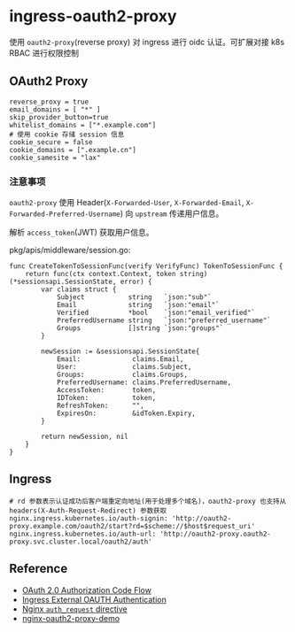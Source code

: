 # ingress-oauth2-proxy

使用 `oauth2-proxy`(reverse proxy) 对 ingress 进行 oidc 认证。可扩展对接 k8s RBAC 进行权限控制

## OAuth2 Proxy

```shell
reverse_proxy = true
email_domains = [ "*" ]
skip_provider_button=true
whitelist_domains = ["*.example.com"]
# 使用 cookie 存储 session 信息
cookie_secure = false
cookie_domains = [".example.cn"]
cookie_samesite = "lax"
```

### 注意事项

`oauth2-proxy` 使用 Header(`X-Forwarded-User`, `X-Forwarded-Email`, `X-Forwarded-Preferred-Username`) 向 `upstream` 传递用户信息。

解析 `access_token`(JWT) 获取用户信息。

pkg/apis/middleware/session.go: 
```
func CreateTokenToSessionFunc(verify VerifyFunc) TokenToSessionFunc {
	return func(ctx context.Context, token string) (*sessionsapi.SessionState, error) {
		var claims struct {
			Subject           string   `json:"sub"`
			Email             string   `json:"email"`
			Verified          *bool    `json:"email_verified"`
			PreferredUsername string   `json:"preferred_username"`
			Groups            []string `json:"groups"`
		}

		newSession := &sessionsapi.SessionState{
			Email:             claims.Email,
			User:              claims.Subject,
			Groups:            claims.Groups,
			PreferredUsername: claims.PreferredUsername,
			AccessToken:       token,
			IDToken:           token,
			RefreshToken:      "",
			ExpiresOn:         &idToken.Expiry,
		}

		return newSession, nil
	}
}
```

## Ingress

```shell
# rd 参数表示认证成功后客户端重定向地址(用于处理多个域名)，oauth2-proxy 也支持从 headers(X-Auth-Request-Redirect) 参数获取
nginx.ingress.kubernetes.io/auth-signin: 'http://oauth2-proxy.example.com/oauth2/start?rd=$scheme://$host$request_uri'
nginx.ingress.kubernetes.io/auth-url: 'http://oauth2-proxy.oauth2-proxy.svc.cluster.local/oauth2/auth'
```

## Reference
- [OAuth 2.0 Authorization Code Flow](https://auth0.com/docs/get-started/authentication-and-authorization-flow/authorization-code-flow)
- [Ingress External OAUTH Authentication](https://kubernetes.github.io/ingress-nginx/examples/auth/oauth-external-auth/)
- [Nginx `auth_request` directive ](http://nginx.org/en/docs/http/ngx_http_auth_request_module.html)
- [nginx-oauth2-proxy-demo](https://github.com/deskoh/nginx-oauth2-proxy-demo)